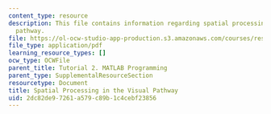 ```yaml
---
content_type: resource
description: This file contains information regarding spatial processing in the visual
  pathway.
file: https://ol-ocw-studio-app-production.s3.amazonaws.com/courses/res-9-003-brains-minds-and-machines-summer-course-summer-2015/2dc82de97261a579c89b1c4cebf23856_MITRES_9_003SUM15_imageproc.pdf
file_type: application/pdf
learning_resource_types: []
ocw_type: OCWFile
parent_title: Tutorial 2. MATLAB Programming
parent_type: SupplementalResourceSection
resourcetype: Document
title: Spatial Processing in the Visual Pathway
uid: 2dc82de9-7261-a579-c89b-1c4cebf23856
---
```

